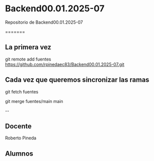 # Backend00.01.2025-07
Repositorio de Backend00.01.2025-07

=======


## La primera vez

git remote add fuentes https://github.com/rpinedaec83/Backend00.01.2025-07.git

## Cada vez que queremos sincronizar las ramas

git fetch fuentes

git merge fuentes/main main

--
## Docente

Roberto Pineda

## Alumnos

